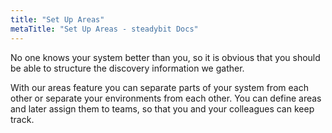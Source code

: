 ```yaml
---
title: "Set Up Areas"
metaTitle: "Set Up Areas - steadybit Docs"
---
```

No one knows your system better than you, so it is obvious that you should be able to structure the discovery information we gather.

With our areas feature you can separate parts of your system from each other or separate your environments from each other.
You can define areas and later assign them to teams, so that you and your colleagues can keep track.




